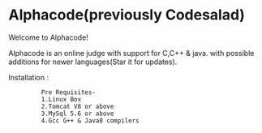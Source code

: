 # Alphacode(previously Codesalad)

Welcome to Alphacode!

Alphacode is an online judge with support for C,C++ & java. with possible additions for newer languages(Star it for updates).

Installation :
             
             Pre Requisites-
             1.Linux Box
             2.Tomcat V8 or above
             3.MySql 5.6 or above
             4.Gcc G++ & Java8 compilers
             
             

